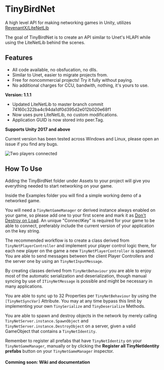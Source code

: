 # TinyBirdNet
A high level API for making networking games in Unity, utilizes [RevenantX/LiteNetLib](https://github.com/RevenantX/LiteNetLib)

The goal of TinyBirdNet is to create an API similar to Unet's HLAPI while using the LiteNetLib behind the scenes.

## Features
- All code available, no obsfucation, no dlls.
- Similar to Unet, easier to migrate projects from.
- Free for noncommercial projects! Try it fully without paying.
- No additional charges for CCU, bandwith, nothing, it's yours to use.

**Version: 1.1.1**
- Updated LiteNetLib to master branch commit 74160c322ba4c94da1df0d395d2e012b020e68f1
- Now uses pure LiteNetLib, no custom modifications.
- Application GUID is now stored into peer.Tag.

**Supports Unity 2017 and above**

Current version has been tested across Windows and Linux, please open an issue if you find any bugs.

![Two players connected](https://i.imgur.com/pQJhZEd.png)


## How To Use

Adding the TinyBirdNet folder under Assets to your project will give you everything needed to start networking on your game.

Inside the Examples folder you will find a simple working demo of a networked game.

You will need a `TinyNetGameManager` or derived instance always enabled on your game, so please add one to your first scene and mark it as [Don't Destroy on Load](https://docs.unity3d.com/ScriptReference/Object.DontDestroyOnLoad.html).
An unique "ConnectKey" is required for your game to be able to connect, preferably include the current version of your application on the key string.

The recommended workflow is to create a class derived from `TinyNetPlayerController` and implement your player control logic there, for each new player on the game a new `TinyNetPlayerController` is spawned. You are able to send messages between the client Player Controllers and the server one by using an `TinyNetInputMessage`.

By creating classes derived from `TinyNetBehaviour` you are able to enjoy most of the automatic serialization and deserialization, though manual syncing by use of `ITinyNetMessage` is possible and might be necessary in many applications.

You are able to sync up to 32 Properties per `TinyNetBehaviour` by using the `[TinyNetSyncVar]` Attribute.
You may at any time bypass this limit by implementing your own `TinySerialize` and `TinyDeserialize` Methods.

You are able to spawn and destroy objects in the network by merely calling `TinyNetServer.instance.SpawnObject` and `TinyNetServer.instance.DestroyObject` on a server, given a valid GameObject that contains a `TinyNetIdentity`.

Remember to register all prefabs that have `TinyNetIdentity` on your `TinyNetGameManager`, manually or by clicking the __Register all TinyNetIdentity prefabs__ button on your `TinyNetGameManager` inspector.


#### Comming soon: Wiki and documentation
